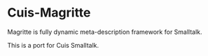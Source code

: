 # Cuis-Magritte

Magritte is fully dynamic meta-description framework for Smalltalk.

This is a port for Cuis Smalltalk.
